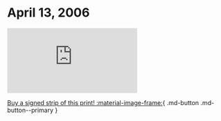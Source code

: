 # April 13, 2006

![](https://www.achewood.com/comic.php?date=04132006)

[Buy a signed strip of this print! :material-image-frame:](https://achewood-holiday-pop-up.myshopify.com/products/strip#04132006){ .md-button .md-button--primary }
